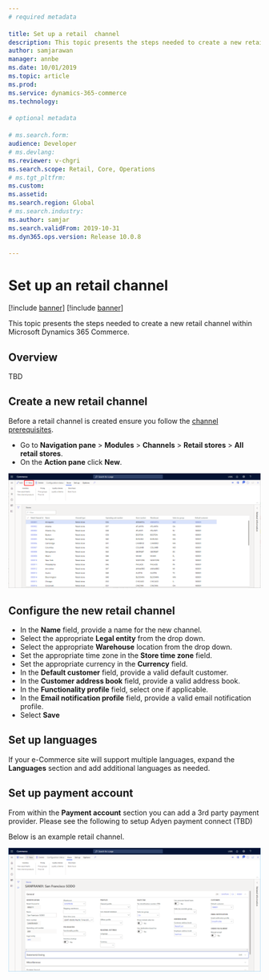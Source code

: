 ```yaml
---
# required metadata

title: Set up a retail  channel
description: This topic presents the steps needed to create a new retail channel within Microsoft Dynamics 365 Commerce.
author: samjarawan
manager: annbe
ms.date: 10/01/2019
ms.topic: article
ms.prod: 
ms.service: dynamics-365-commerce
ms.technology: 

# optional metadata

# ms.search.form: 
audience: Developer
# ms.devlang: 
ms.reviewer: v-chgri
ms.search.scope: Retail, Core, Operations
# ms.tgt_pltfrm: 
ms.custom: 
ms.assetid: 
ms.search.region: Global
# ms.search.industry: 
ms.author: samjar
ms.search.validFrom: 2019-10-31
ms.dyn365.ops.version: Release 10.0.8

---
```

# Set up an retail channel

[!include [banner](../includes/preview-banner.md)]
[!include [banner](../includes/banner.md)]

This topic presents the steps needed to create a new retail channel within Microsoft Dynamics 365 Commerce.

## Overview
TBD

## Create a new retail channel
Before a retail channel is created ensure you follow the [channel prerequisites](channels-prerequisites.md).

* Go to **Navigation pane** > **Modules** > **Channels** > **Retail stores** > **All retail stores**.
* On the **Action pane** click **New**.

![New retail channel](media/channel-setup-retail-1.png)

## Configure the new retail channel
* In the **Name** field, provide a name for the new channel.
* Select the appropriate **Legal entity** from the drop down.
* Select the appropriate **Warehouse** location from the drop down.
* Set the appropriate time zone in the **Store time zone** field.
* Set the appropriate currency in the **Currency** field.
* In the **Default customer** field, provide a valid default customer.
* In the **Customer address book** field, provide a valid address book.
* In the **Functionality profile** field, select one if applicable.
* In the **Email notification profile** field, provide a valid email notification profile.
* Select **Save**

## Set up languages
If your e-Commerce site will support multiple languages, expand the **Languages** section and add additional languages as needed.

## Set up payment account
From within the **Payment account** section you can add a 3rd party payment provider.  Please see the following to setup Adyen payment connect (TBD)

Below is an example retail channel.

![Example retail channel](media/channel-setup-retail-2.png)




